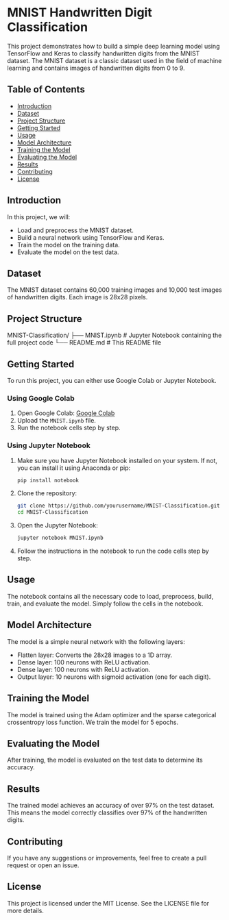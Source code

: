 # MNIST Handwritten Digit Classification

This project demonstrates how to build a simple deep learning model using TensorFlow and Keras to classify handwritten digits from the MNIST dataset. The MNIST dataset is a classic dataset used in the field of machine learning and contains images of handwritten digits from 0 to 9.

## Table of Contents
- [Introduction](#introduction)
- [Dataset](#dataset)
- [Project Structure](#project-structure)
- [Getting Started](#getting-started)
- [Usage](#usage)
- [Model Architecture](#model-architecture)
- [Training the Model](#training-the-model)
- [Evaluating the Model](#evaluating-the-model)
- [Results](#results)
- [Contributing](#contributing)
- [License](#license)

## Introduction

In this project, we will:
- Load and preprocess the MNIST dataset.
- Build a neural network using TensorFlow and Keras.
- Train the model on the training data.
- Evaluate the model on the test data.

## Dataset

The MNIST dataset contains 60,000 training images and 10,000 test images of handwritten digits. Each image is 28x28 pixels.

## Project Structure

MNIST-Classification/
├── MNIST.ipynb # Jupyter Notebook containing the full project code
└── README.md # This README file


## Getting Started

To run this project, you can either use Google Colab or Jupyter Notebook.

### Using Google Colab

1. Open Google Colab: [Google Colab](https://colab.research.google.com/)
2. Upload the `MNIST.ipynb` file.
3. Run the notebook cells step by step.

### Using Jupyter Notebook

1. Make sure you have Jupyter Notebook installed on your system. If not, you can install it using Anaconda or pip:

    ```bash
    pip install notebook
    ```

2. Clone the repository:

    ```bash
    git clone https://github.com/yourusername/MNIST-Classification.git
    cd MNIST-Classification
    ```

3. Open the Jupyter Notebook:

    ```bash
    jupyter notebook MNIST.ipynb
    ```

4. Follow the instructions in the notebook to run the code cells step by step.

## Usage

The notebook contains all the necessary code to load, preprocess, build, train, and evaluate the model. Simply follow the cells in the notebook.

## Model Architecture

The model is a simple neural network with the following layers:
- Flatten layer: Converts the 28x28 images to a 1D array.
- Dense layer: 100 neurons with ReLU activation.
- Dense layer: 100 neurons with ReLU activation.
- Output layer: 10 neurons with sigmoid activation (one for each digit).

## Training the Model

The model is trained using the Adam optimizer and the sparse categorical crossentropy loss function. We train the model for 5 epochs.

## Evaluating the Model

After training, the model is evaluated on the test data to determine its accuracy.

## Results

The trained model achieves an accuracy of over 97% on the test dataset. This means the model correctly classifies over 97% of the handwritten digits.

## Contributing

If you have any suggestions or improvements, feel free to create a pull request or open an issue.

## License

This project is licensed under the MIT License. See the LICENSE file for more details.
